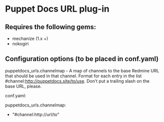 # Puppet Docs URL plug-in

## Requires the following gems:

* mechanize (1.x +)
* nokogiri

## Configuration options (to be placed in conf.yaml)

puppetdocs_urls.channelmap - A map of channels to the base Redmine URL that should be used in that channel.  Format for each entry in the list #channel:http://puppetdocs.site/to/use.  Don't put a trailing slash on the base URL, please.

conf.yaml:

puppetdocs_urls.channelmap:
- "#channel:http://url/to"
